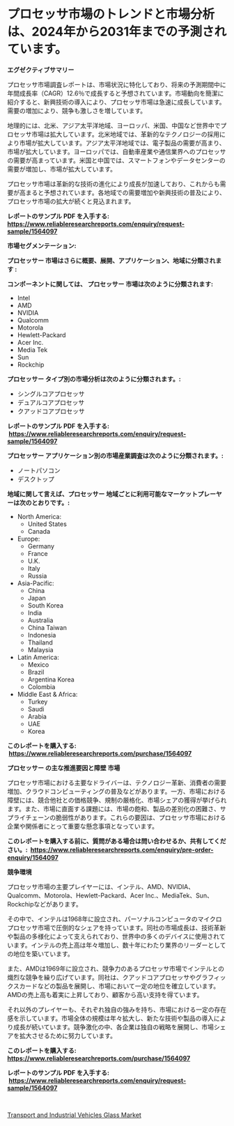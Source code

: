 <p><h1>プロセッサ市場のトレンドと市場分析は、2024年から2031年までの予測されています。</h1></p><p><strong>エグゼクティブサマリー</strong></p>
<p><p>プロセッサ市場調査レポートは、市場状況に特化しており、将来の予測期間中に年間成長率（CAGR）12.6％で成長すると予想されています。市場動向を簡潔に紹介すると、新興技術の導入により、プロセッサ市場は急速に成長しています。需要の増加により、競争も激しさを増しています。</p><p>地理的には、北米、アジア太平洋地域、ヨーロッパ、米国、中国など世界中でプロセッサ市場は拡大しています。北米地域では、革新的なテクノロジーの採用により市場が拡大しています。アジア太平洋地域では、電子製品の需要が高まり、市場が拡大しています。ヨーロッパでは、自動車産業や通信業界へのプロセッサの需要が高まっています。米国と中国では、スマートフォンやデータセンターの需要が増加し、市場が拡大しています。</p><p>プロセッサ市場は革新的な技術の進化により成長が加速しており、これからも需要が高まると予想されています。各地域での需要増加や新興技術の普及により、プロセッサ市場の拡大が続くと見込まれます。</p></p>
<p><strong>レポートのサンプル PDF を入手する: <a href="https://www.reliableresearchreports.com/enquiry/request-sample/1564097">https://www.reliableresearchreports.com/enquiry/request-sample/1564097</a></strong></p>
<p><strong>市場セグメンテーション:</strong></p>
<p><strong> プロセッサー 市場はさらに概要、展開、アプリケーション、地域に分類されます :</strong></p>
<p><strong>コンポーネントに関しては、 プロセッサー 市場は次のように分類されます: &nbsp;</strong></p>
<p><ul><li>Intel</li><li>AMD</li><li>NVIDIA</li><li>Qualcomm</li><li>Motorola</li><li>Hewlett-Packard</li><li>Acer Inc.</li><li>Media Tek</li><li>Sun</li><li>Rockchip</li></ul></p>
<p><strong> プロセッサー タイプ別の市場分析は次のように分類されます。:</strong></p>
<p><ul><li>シングルコアプロセッサ</li><li>デュアルコアプロセッサ</li><li>クアッドコアプロセッサ</li></ul></p>
<p><strong>レポートのサンプル PDF を入手する: &nbsp;<a href="https://www.reliableresearchreports.com/enquiry/request-sample/1564097">https://www.reliableresearchreports.com/enquiry/request-sample/1564097</a></strong></p>
<p><strong> プロセッサー アプリケーション別の市場産業調査は次のように分類されます。:</strong></p>
<p><ul><li>ノートパソコン</li><li>デスクトップ</li></ul></p>
<p><strong>地域に関して言えば、プロセッサー 地域ごとに利用可能なマーケットプレーヤーは次のとおりです。:</strong></p>
<p><ul>
    <li>
        North America:
        <ul>
            <li>United States</li>
            <li>Canada</li>
        </ul>
    </li>
    <li>
        Europe:
        <ul>
            <li>Germany</li>
            <li>France</li>
            <li>U.K.</li>
            <li>Italy</li>
            <li>Russia</li>
        </ul>
    </li>
    <li>
        Asia-Pacific:
        <ul>
            <li>China</li>
            <li>Japan</li>
            <li>South Korea</li>
            <li>India</li>
            <li>Australia</li>
            <li>China Taiwan</li>
            <li>Indonesia</li>
            <li>Thailand</li>
            <li>Malaysia</li>
        </ul>
    </li>
    <li>
        Latin America:
        <ul>
            <li>Mexico</li>
            <li>Brazil</li>
            <li>Argentina Korea</li>
            <li>Colombia</li>
        </ul>
    </li>
    <li>
        Middle East & Africa:
        <ul>
            <li>Turkey</li>
            <li>Saudi</li>
            <li>Arabia</li>
            <li>UAE</li>
            <li>Korea</li>
        </ul>
    </li>
    </ul></p>
<p><strong>このレポートを購入する: &nbsp;<a href="https://www.reliableresearchreports.com/purchase/1564097">https://www.reliableresearchreports.com/purchase/1564097</a></strong></p>
<p><strong>プロセッサー の主な推進要因と障壁 市場</strong></p>
<p><p>プロセッサ市場における主要なドライバーは、テクノロジー革新、消費者の需要増加、クラウドコンピューティングの普及などがあります。一方、市場における障壁には、競合他社との価格競争、規制の厳格化、市場シェアの獲得が挙げられます。また、市場に直面する課題には、市場の飽和、製品の差別化の困難さ、サプライチェーンの脆弱性があります。これらの要因は、プロセッサ市場における企業や関係者にとって重要な懸念事項となっています。</p></p>
<p><strong>このレポートを購入する前に、質問がある場合は問い合わせるか、共有してください。:&nbsp; <a href="https://www.reliableresearchreports.com/enquiry/pre-order-enquiry/1564097">https://www.reliableresearchreports.com/enquiry/pre-order-enquiry/1564097</a></strong></p>
<p><strong>競争環境</strong></p>
<p><p>プロセッサ市場の主要プレイヤーには、インテル、AMD、NVIDIA、Qualcomm、Motorola、Hewlett-Packard、Acer Inc.、MediaTek、Sun、Rockchipなどがあります。</p><p>その中で、インテルは1968年に設立され、パーソナルコンピュータのマイクロプロセッサ市場で圧倒的なシェアを持っています。同社の市場成長は、技術革新や製品の多様化によって支えられており、世界中の多くのデバイスに使用されています。インテルの売上高は年々増加し、数十年にわたり業界のリーダーとしての地位を築いています。</p><p>また、AMDは1969年に設立され、競争力のあるプロセッサ市場でインテルとの熾烈な競争を繰り広げています。同社は、クアッドコアプロセッサやグラフィックスカードなどの製品を展開し、市場において一定の地位を確立しています。AMDの売上高も着実に上昇しており、顧客から高い支持を得ています。</p><p>それ以外のプレイヤーも、それぞれ独自の強みを持ち、市場における一定の存在感を示しています。市場全体の規模は年々拡大し、新たな技術や製品の導入により成長が続いています。競争激化の中、各企業は独自の戦略を展開し、市場シェアを拡大させるために努力しています。</p></p>
<p><strong>このレポートを購入する: &nbsp; <a href="https://www.reliableresearchreports.com/purchase/1564097">https://www.reliableresearchreports.com/purchase/1564097</a></strong></p>
<p><strong>レポートのサンプル PDF を入手する: &nbsp;<a href="https://www.reliableresearchreports.com/enquiry/request-sample/1564097">https://www.reliableresearchreports.com/enquiry/request-sample/1564097</a></strong><strong></strong></p>
<p>&nbsp;</p>
<p><p><a href="https://sulfuric-clavicle-d39.notion.site/Transport-and-Industrial-Vehicles-Glass-Market-Provides-Detailed-Segmentation-of-this-Market-based-o-6c2b9089c1114d25af2d046566589613">Transport and Industrial Vehicles Glass Market</a></p></p>